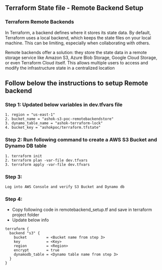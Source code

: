 ## Terraform State file - Remote Backend Setup

### Terraform Remote Backends
In Terraform, a backend defines where it stores its state data. By default, Terraform uses a local backend, which keeps the state files on your local machine. This can be limiting, especially when collaborating with others.

Remote backends offer a solution: they store the state data in a remote storage service like Amazon S3, Azure Blob Storage, Google Cloud Storage, or even Terraform Cloud itself. This allows multiple users to access and modify the infrastructure state in a centralized location

## Follow below the instructions to setup Remote backend 

### Step 1: Updated below variables in dev.tfvars file
  ```
  1. region = "us-east-1"
  2. bucket_name = "ashok-s3-poc-remotebackendstore" 
  3. dynamo_table_name = "ashok-terraform-lock"
  4. bucket_key = "ashokpoc/terraform.tfstate"
  ```
### Step 2: Run following command to create a AWS S3 Bucket and Dynamo DB table
  ````
  1. terraform init 
  2. terraform plan -var-file dev.tfvars
  3. terraform apply -var-file dev.tfvars
  ````
### Step 3:
  ````
  Log into AWS Console and verify S3 Bucket and Dynamo db 
  ````

### Step 4:
- Copy following code in remotebackend_setup.tf and save in terraform project folder 
- Update below info
````
terraform {
  backend "s3" {
    bucket         = <Bucket name from step 3>
    key            = <Key>
    region         = <Region>
    encrypt        = true
    dynamodb_table = <Dynamo table name from step 3>
  }
}
````

